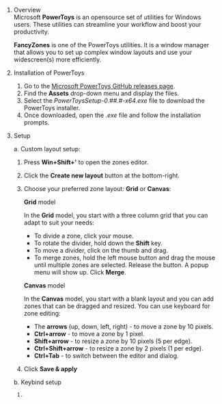 1. Overview                                                             
   Microsoft **PowerToys** is an opensource set of utilities for Windows users. These utilities can streamline your workflow and boost your productivity. 

    **FancyZones** is one of the PowerToys utilities. It is a window manager that allows you to set up complex window layouts and use your widescreen(s) more efficiently.  

2.  Installation of PowerToys
   
   
    1. Go to the [Microsoft PowerToys GitHub releases page](https://github.com/microsoft/PowerToys/releases/tag/v0.53.1).
    2. Find the **Assets** drop-down menu and display the files.
    3. Select the *PowerToysSetup-0.##.#-x64.exe* file to download the PowerToys installer.
    4. Once downloaded, open the *.exe* file and follow the installation prompts.

3. Setup

    a. Custom layout setup:

    1. Press **Win+Shift+'** to open the zones editor.
    2. Click the **Create new layout** button at the bottom-right.
    3. Choose your preferred zone layout: **Grid** or **Canvas**:
   
   
        **Grid** model

        In the **Grid** model, you start with a three column grid that you can adapt to suit your needs: 
        - To divide a zone, click your mouse.
        - To rotate the divider, hold down the **Shift** key.
        - To move a divider, click on the thumb and drag.
        - To merge zones, hold the left mouse button and drag the mouse until multiple zones are selected. Release the button. A popup menu will show up. Click **Merge**.

        **Canvas** model

        In the **Canvas** model, you start with a blank layout and you can add zones that can be dragged and resized. You can use keyboard for zone editing:

        - The **arrows** (up, down, left, right) - to move a zone by 10 pixels.
        - **Ctrl+arrow** - to move a zone by 1 pixel.
        - **Shift+arrow** - to resize a zone by 10 pixels (5 per edge).
        - **Ctrl+Shift+arrow** - to resize a zone by 2 pixels (1 per edge).
        - **Ctrl+Tab** - to switch between the editor and dialog.
    
    4. Click **Save & apply**  

    b. Keybind setup

        1. 




   



